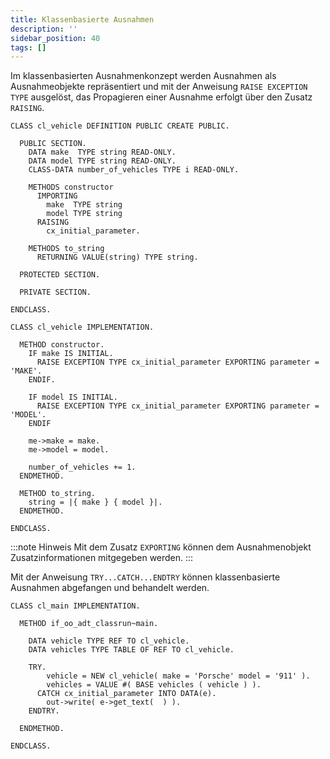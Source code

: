 ```yaml
---
title: Klassenbasierte Ausnahmen
description: ''
sidebar_position: 40
tags: []
---
```


Im klassenbasierten Ausnahmenkonzept werden Ausnahmen als Ausnahmeobjekte repräsentiert und mit der Anweisung `RAISE EXCEPTION TYPE` ausgelöst, das Propagieren einer Ausnahme erfolgt über den Zusatz `RAISING`.

```abap title="cl_vehicle" showLineNumbers
CLASS cl_vehicle DEFINITION PUBLIC CREATE PUBLIC.

  PUBLIC SECTION.
    DATA make  TYPE string READ-ONLY.
    DATA model TYPE string READ-ONLY.
    CLASS-DATA number_of_vehicles TYPE i READ-ONLY.

    METHODS constructor
      IMPORTING
        make  TYPE string
        model TYPE string
      RAISING
        cx_initial_parameter.
      
    METHODS to_string
      RETURNING VALUE(string) TYPE string.

  PROTECTED SECTION.
  
  PRIVATE SECTION.   

ENDCLASS.
 
CLASS cl_vehicle IMPLEMENTATION.

  METHOD constructor.
    IF make IS INITIAL.
      RAISE EXCEPTION TYPE cx_initial_parameter EXPORTING parameter = 'MAKE'.
    ENDIF.

    IF model IS INITIAL.
      RAISE EXCEPTION TYPE cx_initial_parameter EXPORTING parameter = 'MODEL'.
    ENDIF
	
    me->make = make.
    me->model = model.

    number_of_vehicles += 1.
  ENDMETHOD.
  
  METHOD to_string.
    string = |{ make } { model }|.
  ENDMETHOD.

ENDCLASS.
```

:::note Hinweis
Mit dem Zusatz `EXPORTING` können dem Ausnahmenobjekt Zusatzinformationen mitgegeben werden.
:::

Mit der Anweisung `TRY...CATCH...ENDTRY` können klassenbasierte Ausnahmen abgefangen und behandelt werden.

```abap title="cl_main" showLineNumbers
CLASS cl_main IMPLEMENTATION.
 
  METHOD if_oo_adt_classrun~main.

    DATA vehicle TYPE REF TO cl_vehicle.
    DATA vehicles TYPE TABLE OF REF TO cl_vehicle.
 
    TRY.
        vehicle = NEW cl_vehicle( make = 'Porsche' model = '911' ).
        vehicles = VALUE #( BASE vehicles ( vehicle ) ).
      CATCH cx_initial_parameter INTO DATA(e).
        out->write( e->get_text(  ) ).
    ENDTRY.

  ENDMETHOD.
 
ENDCLASS.
```
